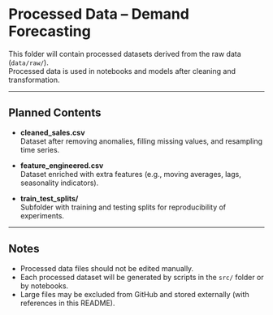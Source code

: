# Processed Data – Demand Forecasting

This folder will contain processed datasets derived from the raw data (`data/raw/`).  
Processed data is used in notebooks and models after cleaning and transformation.

---

## Planned Contents

- **cleaned_sales.csv**  
  Dataset after removing anomalies, filling missing values, and resampling time series.

- **feature_engineered.csv**  
  Dataset enriched with extra features (e.g., moving averages, lags, seasonality indicators).

- **train_test_splits/**  
  Subfolder with training and testing splits for reproducibility of experiments.

---

## Notes
- Processed data files should not be edited manually.  
- Each processed dataset will be generated by scripts in the `src/` folder or by notebooks.  
- Large files may be excluded from GitHub and stored externally (with references in this README).
